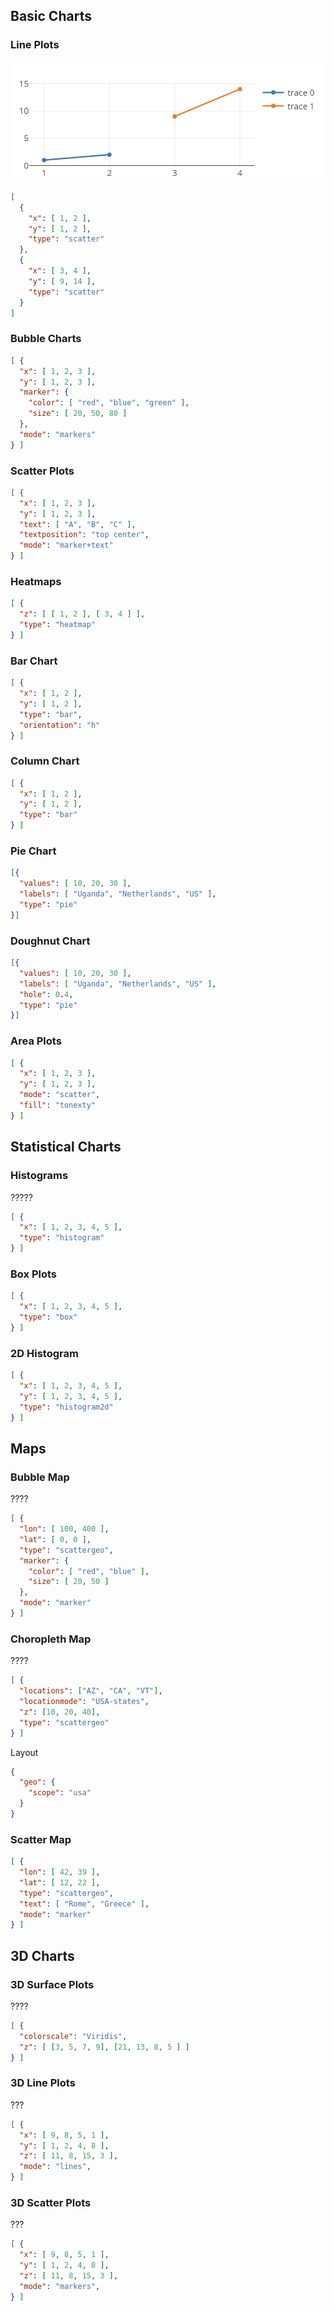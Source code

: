 ## Basic Charts

### Line Plots
![LineChartProperties](/assets/cheatsheet/LineChart.png)
``` json
[
  {
    "x": [ 1, 2 ],
    "y": [ 1, 2 ],
    "type": "scatter"
  },
  {
    "x": [ 3, 4 ],
    "y": [ 9, 14 ],
    "type": "scatter"
  }
]
```

### Bubble Charts
``` json
[ {
  "x": [ 1, 2, 3 ],
  "y": [ 1, 2, 3 ],
  "marker": {
    "color": [ "red", "blue", "green" ],
    "size": [ 20, 50, 80 ]
  },
  "mode": "markers"
} ]
```

### Scatter Plots
``` json
[ {
  "x": [ 1, 2, 3 ],
  "y": [ 1, 2, 3 ],
  "text": [ "A", "B", "C" ],
  "textposition": "top center",
  "mode": "marker+text"
} ]
```

### Heatmaps
``` json
[ {
  "z": [ [ 1, 2 ], [ 3, 4 ] ],
  "type": "heatmap"
} ]
```

### Bar Chart
``` json
[ {
  "x": [ 1, 2 ],
  "y": [ 1, 2 ],
  "type": "bar",
  "orientation": "h"
} ]
```

### Column Chart
``` json
[ {
  "x": [ 1, 2 ],
  "y": [ 1, 2 ],
  "type": "bar"
} ]
```

### Pie Chart
``` json
[{
  "values": [ 10, 20, 30 ],
  "labels": [ "Uganda", "Netherlands", "US" ],
  "type": "pie"
}]
```

### Doughnut Chart
``` json
[{
  "values": [ 10, 20, 30 ],
  "labels": [ "Uganda", "Netherlands", "US" ],
  "hole": 0.4,
  "type": "pie"
}]
```

### Area Plots
``` json
[ {
  "x": [ 1, 2, 3 ],
  "y": [ 1, 2, 3 ],
  "mode": "scatter",
  "fill": "tonexty"
} ]
```

## Statistical Charts

### Histograms
?????
``` json
[ {
  "x": [ 1, 2, 3, 4, 5 ],
  "type": "histogram"
} ]
```

### Box Plots
``` json
[ {
  "x": [ 1, 2, 3, 4, 5 ],
  "type": "box"
} ]
```

### 2D Histogram
``` json
[ {
  "x": [ 1, 2, 3, 4, 5 ],
  "y": [ 1, 2, 3, 4, 5 ],
  "type": "histogram2d"
} ]
```

## Maps

### Bubble Map
????
``` json
[ {
  "lon": [ 100, 400 ],
  "lat": [ 0, 0 ],
  "type": "scattergeo",
  "marker": {
    "color": [ "red", "blue" ],
    "size": [ 20, 50 ]
  },
  "mode": "marker"
} ]
```

### Choropleth Map
????
``` json
[ {
  "locations": ["AZ", "CA", "VT"],
  "locationmode": "USA-states",
  "z": [10, 20, 40],
  "type": "scattergeo"
} ]
```
Layout
``` json
{ 
  "geo": { 
    "scope": "usa" 
  }
}
```

### Scatter Map
``` json
[ {
  "lon": [ 42, 39 ],
  "lat": [ 12, 22 ],
  "type": "scattergeo",
  "text": [ "Rome", "Greece" ],
  "mode": "marker"
} ]
```
## 3D Charts

### 3D Surface Plots
????
``` json
[ {
  "colorscale": "Viridis",
  "z": [ [3, 5, 7, 9], [21, 13, 8, 5 ] ] 
} ]
```

### 3D Line Plots
???
``` json
[ {
  "x": [ 9, 8, 5, 1 ],
  "y": [ 1, 2, 4, 8 ],
  "z": [ 11, 8, 15, 3 ],
  "mode": "lines",
} ]
```

### 3D Scatter Plots
???
``` json
[ {
  "x": [ 9, 8, 5, 1 ],
  "y": [ 1, 2, 4, 8 ],
  "z": [ 11, 8, 15, 3 ],
  "mode": "markers",
} ]
```
